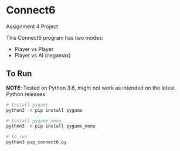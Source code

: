 # Connect6
Assignment 4 Project

This Connect6 program has two modes: 

- Player vs Player
- Player vs AI (negamax)

## To Run

**NOTE**: Tested on Python 3.6, might not work as intended on the latest Python releases

```bash
# Install pygame
python3 -m pip install pygame

# Install pygame_menu
python3 -m pip install pygame_menu

# To run
python3 pvp_connect6.py
```
